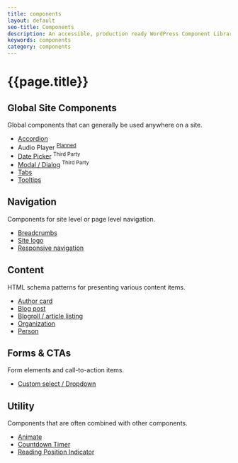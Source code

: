 ```yaml
---
title: components
layout: default
seo-title: Components
description: An accessible, production ready WordPress Component Library built by 10up Engineering
keywords: components
category: components
---
```


<h1 class="u-spacing__bottom">{{page.title}}</h1>
<h2 class="txt-h4 u-spacing__none" id="global">Global Site Components</h2>
<p class="u-lighten">Global components that can generally be used anywhere on a site.</p>
<ul class="c-component-group u-spacing__bottom--large">
	<li><a href="{{ site.baseurl }}/component/accordion">Accordion</a></li>
	<li>Audio Player <sup aria-label="Planned component."><a href="https://github.com/10up/wp-component-library/issues/202">Planned</a></sup></li>
	<li><a href="{{ site.baseurl }}/component/datepicker/">Date Picker</a> <sup>Third Party</sup></li>
	<li><a href="{{ site.baseurl }}/component/modal/">Modal / Dialog</a> <sup>Third Party</sup></li>
	<li><a href="{{ site.baseurl }}/component/tabs/">Tabs</a></li>
	<li><a href="{{ site.baseurl }}/component/tooltips/">Tooltips</a></li>
</ul>

<h2 class="txt-h4 u-spacing__none" id="navigtion">Navigation</h2>
<p class="u-lighten">Components for site level or page level navigation.</p>
<ul class="c-component-group u-spacing__bottom--large">
	<li><a href="{{ site.baseurl }}/component/breadcrumbs/">Breadcrumbs</a></li>
	<li><a href="{{ site.baseurl }}/component/logo/">Site logo</a></li>
	<li><a href="{{ site.baseurl }}/component/responsive-navigation/">Responsive navigation</a></li>
</ul>

<h2 class="txt-h4 u-spacing__none" id="content">Content</h2>
<p class="u-lighten">HTML schema patterns for presenting various content items.</p>
<ul class="c-component-group u-spacing__bottom--large">
	<li><a href="{{ site.baseurl }}/component/author-card/">Author card</a></li>
	<li><a href="{{ site.baseurl }}/component/blogpost/">Blog post</a></li>
	<li><a href="{{ site.baseurl }}/component/blogroll/">Blogroll / article listing</a></li>
	<li><a href="{{ site.baseurl }}/component/organization/">Organization</a></li>
	<li><a href="{{ site.baseurl }}/component/person/">Person</a></li>
</ul>

<h2 class="txt-h4 u-spacing__none" id="forms">Forms &amp; CTAs</h2>
<p class="u-lighten">Form elements and call-to-action items.</p>
<ul class="c-component-group u-spacing__bottom--large">
	<li><a href="{{ site.baseurl }}/component/custom-select/">Custom select / Dropdown</a></li>
</ul>

<h2 class="txt-h4 u-spacing__none" id="utility">Utility</h2>
<p class="u-lighten">Components that are often combined with other components.</p>
<ul class="c-component-group u-spacing__bottom--large">
	<li><a href="{{ site.baseurl }}/component/animate/">Animate</a></li>
	<li><a href="{{ site.baseurl }}/component/countdown-timer/">Countdown Timer</a></li>
  <li><a href="{{ site.baseurl }}/component/reading-position/">Reading Position Indicator</a></li>
</ul>
